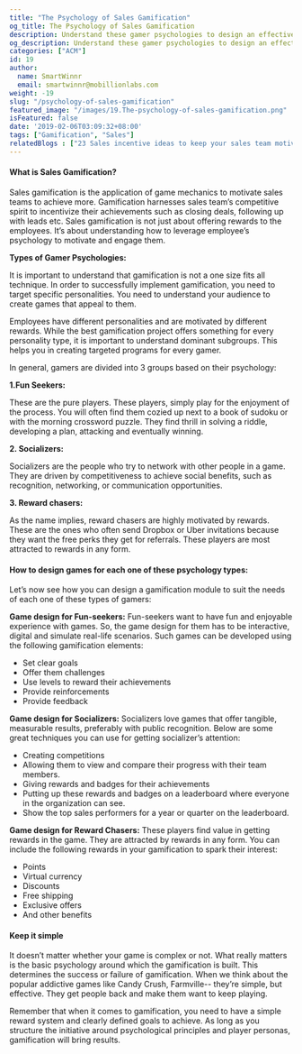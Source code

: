 ```yaml
---
title: "The Psychology of Sales Gamification"
og_title: The Psychology of Sales Gamification
description: Understand these gamer psychologies to design an effective gamification program for your sales team.
og_description: Understand these gamer psychologies to design an effective gamification program for your sales team.
categories: ["ACM"]
id: 19
author:
  name: SmartWinnr
  email: smartwinnr@mobillionlabs.com
weight: -19
slug: "/psychology-of-sales-gamification"
featured_image: "/images/19.The-psychology-of-sales-gamification.png"
isFeatured: false
date: '2019-02-06T03:09:32+08:00'
tags: ["Gamification", "Sales"]
relatedBlogs : ["23 Sales incentive ideas to keep your sales team motivated", "7 Sales Training Games that actually boost your sales team’s skills", "KPI Gamification Part 1 - How to Select KPIs"]
---
```


#### **What is Sales Gamification?**

Sales gamification is the application of game mechanics to motivate sales teams to achieve more. Gamification harnesses sales team’s competitive spirit to incentivize their achievements such as closing deals, following up with leads etc. Sales gamification is not just about offering rewards to the employees. It’s about understanding how to leverage employee’s psychology to motivate and engage them.

**Types of Gamer Psychologies:**

It is important to understand that gamification is not a one size fits all technique. In order to successfully implement gamification, you need to target specific personalities. You need to understand your audience to create games that appeal to them. 

Employees have different personalities and are motivated by different rewards. While the best gamification project offers something for every personality type, it is important to understand dominant subgroups. This helps you in creating targeted programs for every gamer. 

In general, gamers are divided into 3 groups based on their psychology:

**1.Fun Seekers:**

These are the pure players. These players, simply play for the enjoyment of the process. You will often find them cozied up next to a book of sudoku or with the morning crossword puzzle. They find thrill in solving a riddle, developing a plan, attacking and eventually winning.

**2. Socializers:**

Socializers are the people who try to network with other people in a game. They are driven by competitiveness to achieve social benefits, such as recognition, networking, or communication opportunities.

**3. Reward chasers:**

As the name implies, reward chasers are highly motivated by rewards. These are the ones who often send Dropbox or Uber invitations because they want the free perks they get for referrals. These players are most attracted to rewards in any form.

#### **How to design games for each one of these psychology types:**

Let’s now see how you can design a gamification module to suit the needs of each one of these types of gamers:

**Game design for Fun-seekers:** Fun-seekers want to have fun and enjoyable experience with games. So, the game design for them has to be interactive, digital and simulate real-life scenarios. Such games can be developed using the following gamification elements:

* Set clear goals
* Offer them challenges
* Use levels to reward their achievements
* Provide reinforcements
* Provide feedback

**Game design for Socializers:** Socializers love games that offer tangible, measurable results, preferably with public recognition. Below are some great techniques you can use for getting socializer’s attention:

* Creating competitions
* Allowing them to view and compare their progress with their team members.
* Giving rewards and badges for their achievements
* Putting up these rewards and badges on a leaderboard where everyone in the organization can see.
* Show the top sales performers for a year or quarter on the leaderboard.

**Game design for Reward Chasers:** These players find value in getting rewards in the game. They are attracted by rewards in any form. You can include the following rewards in your gamification to spark their interest:

* Points
* Virtual currency
* Discounts
* Free shipping
* Exclusive offers
* And other benefits

#### **Keep it simple**

It doesn’t matter whether your game is complex or not. What really matters is the basic psychology around which the gamification is built. This determines the success or failure of gamification. When we think about the popular addictive games like Candy Crush, Farmville-- they’re simple, but effective. They get people back and make them want to keep playing.

Remember that when it comes to gamification, you need to have a simple reward system and clearly defined goals to achieve. As long as you structure the initiative around psychological principles and player personas, gamification will bring results.

